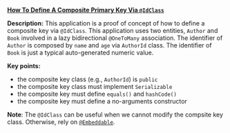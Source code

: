 **[How To Define A Composite Primary Key Via `@IdClass`](https://github.com/andreipall/Spring-Boot-JPA/tree/master/HibernateSpringBootCompositeKeyIdClass)**

**Description:** This application is a proof of concept of how to define a composite key via `@IdClass`. This application uses two entities, `Author` and `Book` involved in a lazy bidirectional `@OneToMany` association. The identifier of `Author` is composed by `name` and `age` via `AuthorId` class. The identifier of `Book` is just a typical auto-generated numeric value.

**Key points:**
- the composite key class (e.g., `AuthorId`) is `public`
- the composite key class must implement `Serializable`
- the composite key must define `equals()` and `hashCode()`
- the composite key must define a no-arguments constructor
     
**Note**: The `@IdClass` can be useful when we cannot modify the compsite key class. Otherwise, rely on [`@Embeddable`](https://github.com/andreipall/Spring-Boot-JPA/tree/master/HibernateSpringBootCompositeKeyEmbeddable).
